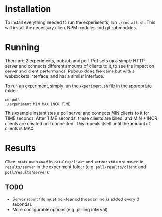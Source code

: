 # Installation

To install everything needed to run the experiments, run `./install.sh`.
This will install the necessary client NPM modules and git submodules.

# Running

There are 2 experiments, pubsub and poll. Poll sets up a simple HTTP server and
connects different amounts of clients to it, to see the impact on server and client
performance. Pubsub does the same but with a websockets interface, and has a similar
interface.

To run an experiment, simply run the `experiment.sh` file in the appropriate folder:

```
cd poll
./experiment MIN MAX INCR TIME
```

This example instantiates a poll server and connects MIN clients to it for TIME seconds.
After TIME seconds, these clients are killed, and MIN + INCR clients are created and
connected. This repeats itself until the amount of clients is MAX.

# Results

Client stats are saved in `results/client` and server stats are saved in `results/server`
in the experiment folder (e.g. `poll/results/client` and `poll/results/server`).

## TODO

- Server result file must be cleaned (header line is added every 3 seconds).
- More configurable options (e.g. polling interval)